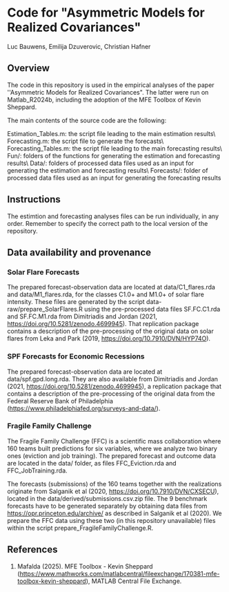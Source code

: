 # **Code for "Asymmetric Models for Realized Covariances"**

Luc Bauwens, Emilija Dzuverovic, Christian Hafner

## Overview

The code in this repository is used in the empirical analyses of the paper ''Asymmetric Models for Realized Covariances". The latter were run on Matlab_R2024b, including the adoption of the MFE Toolbox of Kevin Sheppard.

The main contents of the source code are the following:

Estimation_Tables.m: the script file leading to the main estimation results\\
Forecasting.m: the script file to generate the forecasts\\
Forecasting_Tables.m: the script file leading to the main forecasting results\\
Fun/: folders of the functions for generating the estimation and forecasting results\\
Data/: folders of processed data files used as an input for generating the estimation and forecasting results\\
Forecasts/: folder of processed data files used as an input for generating the forecasting results

## Instructions

The estimtion and forecasting analyses files can be run individually, in any order. Remember to specify the correct path to the local version of the repository.

## Data availability and provenance

### Solar Flare Forecasts
The prepared forecast-observation data are located at data/C1_flares.rda and data/M1_flares.rda, for the classes C1.0+ and M1.0+ of solar flare intensity. These files are generated by the script data-raw/prepare_SolarFlares.R using the pre-processed data files SF.FC.C1.rda and SF.FC.M1.rda from Dimitriadis and Jordan (2021, https://doi.org/10.5281/zenodo.4699945). That replication package contains a description of the pre-processing of the original data on solar flares from Leka and Park (2019, https://doi.org/10.7910/DVN/HYP74O).

### SPF Forecasts for Economic Recessions
The prepared forecast-observation data are located at data/spf.gpd.long.rda. They are also available from Dimitriadis and Jordan (2021, https://doi.org/10.5281/zenodo.4699945), a replication package that contains a description of the pre-processing of the original data from the Federal Reserve Bank of Philadelphia (https://www.philadelphiafed.org/surveys-and-data/).

### Fragile Family Challenge
The Fragile Family Challenge (FFC) is a scientific mass collaboration where 160 teams built predictions for six variables, where we analyze two binary ones (eviction and job training). The prepared forecast and outcome data are located in the data/ folder, as files FFC_Eviction.rda and FFC_JobTraining.rda.

The forecasts (submissions) of the 160 teams together with the realizations originate from Salganik et al (2020, https://doi.org/10.7910/DVN/CXSECU), located in the data/derived/submissions.csv.zip file. The 9 benchmark forecasts have to be generated separately by obtaining data files from https://opr.princeton.edu/archive/ as described in Salganik et al (2020). We prepare the FFC data using these two (in this repository unavailable) files within the script prepare_FragileFamilyChallenge.R.

## References

1. Mafalda (2025). MFE Toolbox - Kevin Sheppard (https://www.mathworks.com/matlabcentral/fileexchange/170381-mfe-toolbox-kevin-sheppard), MATLAB Central File Exchange.


